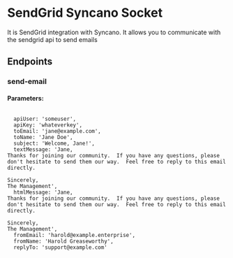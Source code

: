# SendGrid Syncano Socket

It is SendGrid integration with Syncano. It allows you to communicate with the sendgrid api to send emails

## Endpoints

### send-email

#### Parameters:
```

  apiUser: 'someuser',
  apiKey: 'whateverkey',
  toEmail: 'jane@example.com',
  toName: 'Jane Doe',
  subject: 'Welcome, Jane!',
  textMessage: 'Jane,
Thanks for joining our community.  If you have any questions, please don't hesitate to send them our way.  Feel free to reply to this email directly.

Sincerely,
The Management',
  htmlMessage: 'Jane,
Thanks for joining our community.  If you have any questions, please don't hesitate to send them our way.  Feel free to reply to this email directly.

Sincerely,
The Management',
  fromEmail: 'harold@example.enterprise',
  fromName: 'Harold Greaseworthy',
  replyTo: 'support@example.com'
```

